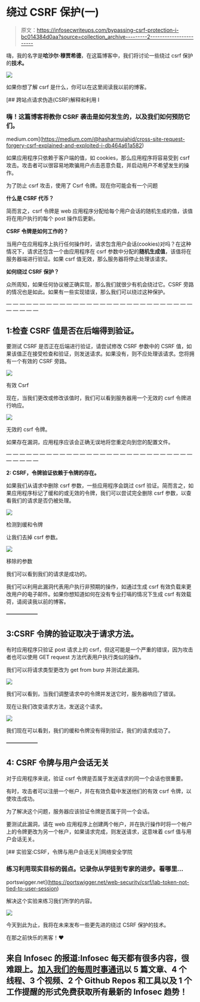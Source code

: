 # 绕过 CSRF 保护(一)

> 原文：<https://infosecwriteups.com/bypassing-csrf-protection-i-bc014384d0aa?source=collection_archive---------2----------------------->

嗨，我的名字是**哈沙尔·穆贾希德**，在这篇博客中，我们将讨论一些绕过 csrf 保护的**技术。**

![](img/10d7fac5a9b45766d5bf76bdce36ddf1.png)

如果你想了解 csrf 是什么，你可以在这里阅读我以前的博客。

[](https://medium.com/@hasharmujahid/cross-site-request-forgery-csrf-explained-and-exploited-i-db464a61a582) [## 跨站点请求伪造(CSRF)解释和利用 I

### 嗨！这篇博客将教你 CSRF 袭击是如何发生的，以及我们如何预防它们。

medium.com](https://medium.com/@hasharmujahid/cross-site-request-forgery-csrf-explained-and-exploited-i-db464a61a582) 

如果应用程序只依赖于客户端的值，如 cookies，那么应用程序将容易受到 csrf 攻击。攻击者可以很容易地欺骗用户点击恶意负载，并启动用户不希望发生的操作。

为了防止 csrf 攻击，使用了 Csrf 令牌。现在你可能会有一个问题

**什么是 CSRF 代币？**

简而言之，csrf 令牌是 web 应用程序分配给每个用户会话的随机生成的值，该值将在用户执行的每个 post 操作后更新。

**CSRF 令牌是如何工作的？**

当用户在应用程序上执行任何操作时，请求包含用户会话(cookies)对吗？在这种情况下，请求还包含一个由应用程序在 csrf 参数中分配的**随机生成值**，该值将在服务器端进行验证。如果 csrf 值无效，那么服务器将停止处理该请求。

**如何绕过 CSRF 保护？**

众所周知，如果任何协议被正确实现，那么我们就很少有机会绕过它。CSRF 旁路的情况也是如此。如果有一些实现错误，那么我们可以绕过这种保护。

— — — — — — — — — — — — — — — — — — — — — — — — — — — — — — — — —

## 1:检查 CSRF 值是否在后端得到验证。

要测试 CSRF 是否正在后端进行验证，请尝试修改 CSRF 参数中的 CSRF 值，如果该值正在接受检查和验证，则发送请求。如果没有，则不应处理该请求。您将拥有一个有效的 CSRF 旁路。

![](img/0a1e7c80bef5ed24d99ed347a7b0ec37.png)

有效 Csrf

现在，当我们更改或修改该值时，我们可以看到服务器用一个无效的 csrf 令牌进行响应。

![](img/d6820e83785dfa4c7f1ca46a4b10e735.png)

无效的 csrf 令牌。

如果存在漏洞，应用程序应该会正确无误地将您重定向到您的配置文件。

— — — — — — — — — — — — — — — — — — — — — — — — — — — — — — — — —

**2: CSRF，令牌验证依赖于令牌的存在。**

如果我们从请求中删除 csrf 参数，一些应用程序会跳过 csrf 验证。简而言之，如果应用程序标记了缓和的或无效的令牌，我们可以尝试完全删除 csrf 参数，以查看我们的请求是否仍被处理。

![](img/d6820e83785dfa4c7f1ca46a4b10e735.png)

检测到缓和令牌

让我们去掉 csrf 参数。

![](img/25386e90e779b5d8a93fea92da34bcef.png)

移除的参数

我们可以看到我们的请求是成功的。

我们可以利用此漏洞代表用户执行非预期的操作，如通过生成 csrf 有效负载来更改用户的电子邮件。如果你想知道如何在没有专业打嗝的情况下生成 csrf 有效载荷，请阅读我以前的博客。

**——————**

## 3:CSRF 令牌的验证取决于请求方法。

有时应用程序只验证 post 请求上的 csrf，但这可能是一个严重的错误，因为攻击者也可以使用 GET request 方法代表用户执行类似的操作。

我们可以将请求类型更改为 get from burp 并测试此漏洞。

![](img/354d16035a77e936f3f98f064da5decf.png)

我们可以看到，当我们调整请求中的令牌并发送它时，服务器响应了错误。

现在让我们改变请求方法，发送这个请求。

![](img/6fa12f5b234cc612db26444b49e52608.png)

我们现在可以看到，我们的缓和令牌没有得到验证，我们的请求成功了。

**——————**

## 4: CSRF 令牌与用户会话无关

对于应用程序来说，验证 csrf 令牌是否属于发送请求的同一个会话也很重要。

有时，攻击者可以注册一个帐户，并在有效负载中发送他们的有效 csrf 令牌，以使攻击成功。

为了解决这个问题，服务器应该验证令牌是否属于同一个会话。

要测试此漏洞，请在 web 应用程序上创建两个帐户，并在执行操作时将一个帐户上的令牌更改为另一个帐户，如果请求完成，则发送请求，这意味着 csrf 值与用户会话无关。

[](https://portswigger.net/web-security/csrf/lab-token-not-tied-to-user-session) [## 实验室:CSRF，令牌与用户会话无关|网络安全学院

### 练习利用现实目标的弱点。记录你从学徒到专家的进步。看哪里…

portswigger.net](https://portswigger.net/web-security/csrf/lab-token-not-tied-to-user-session) 

解决这个实验来练习我们所学的内容。

![](img/76113d79ba4c6a6bfa5b00d97e46a6ee.png)

今天到此为止，我将在未来发布一些更先进的绕过 CSRF 保护的技术。

在那之前快乐的黑客！❤

## 来自 Infosec 的报道:Infosec 每天都有很多内容，很难跟上。[加入我们的每周时事通讯](https://weekly.infosecwriteups.com/)以 5 篇文章、4 个线程、3 个视频、2 个 Github Repos 和工具以及 1 个工作提醒的形式免费获取所有最新的 Infosec 趋势！